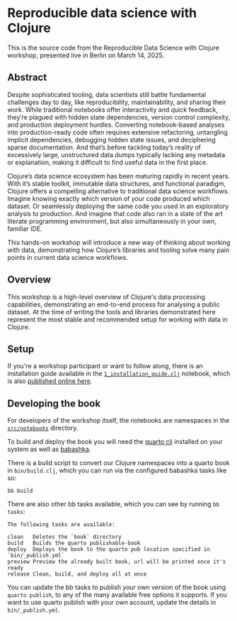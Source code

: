 # Reproducible data science with Clojure

This is the source code from the Reproducible Data Science with Clojure workshop, presented live in Berlin on March 14, 2025.

## Abstract

Despite sophisticated tooling, data scientists still battle fundamental challenges day to day, like reproducibility, maintainability, and sharing their work. While traditional notebooks offer interactivity and quick feedback, they’re plagued with hidden state dependencies, version control complexity, and production deployment hurdles. Converting notebook-based analyses into production-ready code often requires extensive refactoring, untangling implicit dependencies, debugging hidden state issues, and deciphering sparse documentation. And that’s before tackling today’s reality of excessively large, unstructured data dumps typically lacking any metadata or explanation, making it difficult to find useful data in the first place.

Clojure’s data science ecosystem has been maturing rapidly in recent years. With it’s stable toolkit, immutable data structures, and functional paradigm, Clojure offers a compelling alternative to traditional data science workflows. Imagine knowing exactly which version of your code produced which dataset. Or seamlessly deploying the same code you used in an exploratory analysis to production. And imagine that code also ran in a state of the art literate programming environment, but also simultaneously in your own, familiar IDE.

This hands-on workshop will introduce a new way of thinking about working with data, demonstrating how Clojure’s libraries and tooling solve many pain points in current data science workflows.

## Overview

This workshop is a high-level overview of Clojure's data processing capabilities, demonstrating an end-to-end process for analysing a public dataset. At the time of writing the tools and libraries demonstrated here represent the most stable and recommended setup for working with data in Clojure.

## Setup

If you're a workshop participant or want to follow along, there is an installation guide available in the [`1_installation_guide.clj`](./src/notebooks/1_installation_guide.clj) notebook, which is also [published online here](https://kira.quarto.pub/bobkonf-2025/notebooks.installation_guide.html).

## Developing the book

For developers of the workshop itself, the notebooks are namespaces in the [`src/notebooks`](/src/notbooks/) directory.

To build and deploy the book you will need the [quarto cli](https://quarto.org/docs/get-started/) installed on your system as well as [babashka](https://github.com/babashka/babashka#installation).

There is a build script to convert our Clojure namespaces into a quarto book in `bin/build.clj`, which you can run via the configured babashka tasks like so:

```
bb build
```

There are also other bb tasks available, which you can see by running `bb tasks`:

```
The following tasks are available:

clean   Deletes the `book` directory
build   Builds the quarto publishable-book
deploy  Deploys the book to the quarto pub location specified in `bin/_publish.yml`
preview Preview the already built book, url will be printed once it's ready
release Clean, build, and deploy all at once
```


You can update the bb tasks to publish your own version of the book using `quarto publish`, to any of the many available free options it supports. If you want to use quarto publish with your own account, update the details in `bin/_publish.yml`.
